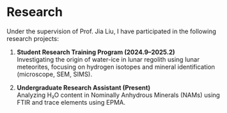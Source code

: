 # Research

Under the supervision of Prof. Jia Liu, I have participated in the following research projects:

1. **Student Research Training Program (2024.9–2025.2)**  
   Investigating the origin of water-ice in lunar regolith using lunar meteorites, focusing on hydrogen isotopes and mineral identification (microscope, SEM, SIMS).

2. **Undergraduate Research Assistant (Present)**  
   Analyzing H₂O content in Nominally Anhydrous Minerals (NAMs) using FTIR and trace elements using EPMA.